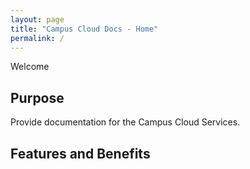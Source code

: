 ```yaml
---
layout: page
title: "Campus Cloud Docs - Home"
permalink: /
---
```


Welcome

## Purpose

Provide documentation for the Campus Cloud Services.

## Features and Benefits

